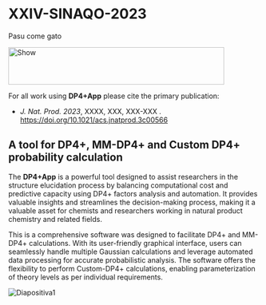 # XXIV-SINAQO-2023

Pasu come gato

<img alt="Show" src="https://github.com/Sarotti-Lab/XXIV-SINAQO-2023/assets/101182775/eb84d5ae-ff25-4d51-a054-6638c6336780" width="432" height="75"/>

For all work using **DP4+App** please cite the primary publication: 

* _J. Nat. Prod. 2023_, XXXX, XXX, XXX-XXX . https://doi.org/10.1021/acs.jnatprod.3c00566

## A tool for DP4+, MM-DP4+ and Custom DP4+ probability calculation
The **DP4+App** is a powerful tool designed to assist researchers in the structure elucidation process by balancing computational cost and predictive capacity using DP4+ factors analysis and automation. It provides valuable insights and streamlines the decision-making process, making it a valuable asset for chemists and researchers working in natural product chemistry and related fields.

This is a comprehensive software was designed to facilitate DP4+ and MM-DP4+ calculations. With its user-friendly graphical interface, users can seamlessly handle multiple Gaussian calculations and leverage automated data processing for accurate probabilistic analysis. The software offers the flexibility to perform Custom-DP4+ calculations, enabling parameterization of theory levels as per individual requirements.


![Diapositiva1](https://github.com/Sarotti-Lab/XXIV-SINAQO-2023/assets/101182775/6d3e77c2-f866-4822-8091-416e200af60b)
